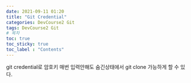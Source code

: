 ```yaml
---
date: 2021-09-11 01:20
title: "Git Credential"
categories: DevCourse2 Git
tags: DevCourse2 Git
# 목차
toc: true  
toc_sticky: true 
toc_label : "Contents"
---
```


git credential로 암호키 매번 입력안해도 숨긴상태에서 git clone 가능하게 할 수 있다.